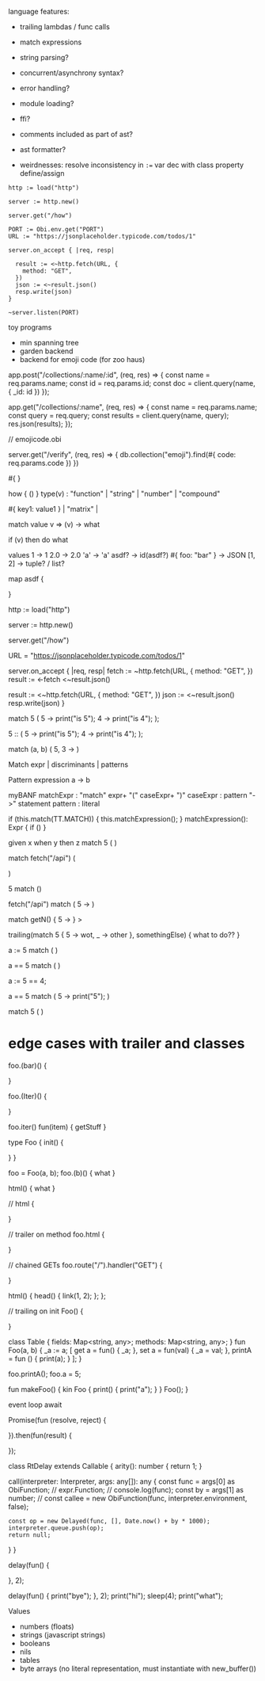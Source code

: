 language features:

- trailing lambdas / func calls
- match expressions

- string parsing?
- concurrent/asynchrony syntax?
- error handling?
- module loading?
- ffi?
- comments included as part of ast?
- ast formatter?

- weirdnesses: resolve inconsistency in `:=` var dec with class property
  define/assign

```
http := load("http")

server := http.new()

server.get("/how")

PORT := Obi.env.get("PORT")
URL := "https://jsonplaceholder.typicode.com/todos/1"

server.on_accept { |req, resp|

  result := <~http.fetch(URL, {
    method: "GET",
  })
  json := <~result.json()
  resp.write(json)
}

~server.listen(PORT)
```

toy programs

- min spanning tree
- garden backend
- backend for emoji code (for zoo haus)

app.post("/collections/:name/:id", (req, res) => { const name = req.params.name;
const id = req.params.id; const doc = client.query(name, { _id: id }) });

app.get("/collections/:name", (req, res) => { const name = req.params.name;
const query = req.query; const results = client.query(name, query);
res.json(results); });

// emojicode.obi

server.get("/verify", (req, res) => { db.collection("emoji").find(#{ code:
req.params.code }) })

#{ }

how { () } type(v) : "function" | "string" | "number" | "compound"

#{ key1: value1 } | "matrix" |

match value v => (v) -> what

if (v) then do what

values 1 -> 1 2.0 -> 2.0 'a' -> 'a' asdf? -> id(asdf?) #{ foo: "bar" } -> JSON
[1, 2] -> tuple? / list?

map asdf {

}

http := load("http")

server := http.new()

server.get("/how")

URL = "https://jsonplaceholder.typicode.com/todos/1"

server.on_accept { |req, resp| fetch := ~http.fetch(URL, { method: "GET", })
result := <-fetch <~result.json()

result := <~http.fetch(URL, { method: "GET", }) json := <~result.json()
resp.write(json) }

match 5 ( 5 -> print("is 5"); 4 -> print("is 4"); );

5 :: ( 5 -> print("is 5"); 4 -> print("is 4"); );

match (a, b) ( 5, 3 -> )

Match expr | discriminants | patterns

Pattern expression a -> b

myBANF matchExpr : "match" expr+ "(" caseExpr+ ")" caseExpr : pattern "->"
statement pattern : literal

if (this.match(TT.MATCH)) { this.matchExpression(); } matchExpression(): Expr {
if () }

given x when y then z match 5 ( )

match fetch("/api") (

)

5 match ()

fetch("/api") match ( 5 -> )

match getN() { 5 -> } >

trailing(match 5 { 5 -> wot, _ -> other }, somethingElse) { what to do?? }

a := 5 match ( )

a == 5 match ( )

a := 5 == 4;

a == 5 match ( 5 -> print("5"); )

match 5 ( )

# edge cases with trailer and classes

foo.(bar)() {

}

foo.(Iter)() {

}

foo.iter() fun(item) { getStuff }

type Foo { init() {

} }

foo = Foo(a, b); foo.(b)() { what }

html() { what }

// html {

}

// trailer on method foo.html {

}

// chained GETs foo.route("/").handler("GET") {

}

html() { head() { link(1, 2); }; };

// trailing on init Foo() {

}

class Table { fields: Map<string, any>; methods: Map<string, any>; } fun Foo(a,
b) { _a := a; [ get a = fun() { _a; }, set a = fun(val) { _a = val; }, printA =
fun () { print(a); } ]; }

foo.printA(); foo.a = 5;

fun makeFoo() { kin Foo { print() { print("a"); } } Foo(); }

event loop await

Promise(fun (resolve, reject) {

}).then(fun(result) {

});

class RtDelay extends Callable { arity(): number { return 1; }

call(interpreter: Interpreter, args: any[]): any { const func = args[0] as
ObiFunction; // expr.Function; // console.log(func); const by = args[1] as
number; // const callee = new ObiFunction(func, interpreter.environment, false);

    const op = new Delayed(func, [], Date.now() + by * 1000);
    interpreter.queue.push(op);
    return null;

} }

delay(fun() {

}, 2);

delay(fun() { print("bye"); }, 2); print("hi"); sleep(4); print("what");

Values

- numbers (floats)
- strings (javascript strings)
- booleans
- nils
- tables
- byte arrays (no literal representation, must instantiate with
  new_buffer(<cap>))
